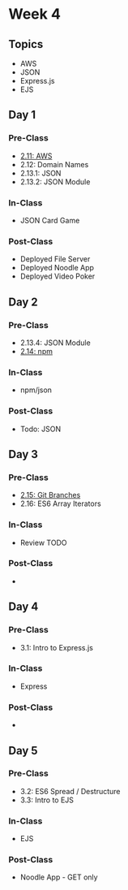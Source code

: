 # Week 4

## Topics

* AWS
* JSON
* Express.js
* EJS

## Day 1

### Pre-Class

* [2.11: AWS](../../2-back-end-basics/2.13-deployment-aws.md)
* 2.12: Domain Names
* 2.13.1: JSON
* 2.13.2: JSON Module

### In-Class

* JSON Card Game

### Post-Class

* Deployed File Server
* Deployed Noodle App
* Deployed Video Poker

## Day 2

### Pre-Class

* 2.13.4: JSON Module
* [2.14: npm](../../2-back-end-basics/2.14-npm.md)

### In-Class

* npm/json

### Post-Class

* Todo: JSON

## Day 3

### Pre-Class

* [2.15: Git Branches](../../2-back-end-basics/2.15-git-branches.md)
* 2.16: ES6 Array Iterators

### In-Class

* Review TODO

### **Post-Class**

* 
## Day 4

### Pre-Class

* 3.1: Intro to Express.js

### In-Class

* Express

### Post-Class

* 
## Day 5

### Pre-Class

* 3.2: ES6 Spread / Destructure
* 3.3: Intro to EJS

### In-Class

* EJS

### Post-Class

* Noodle App - GET only

